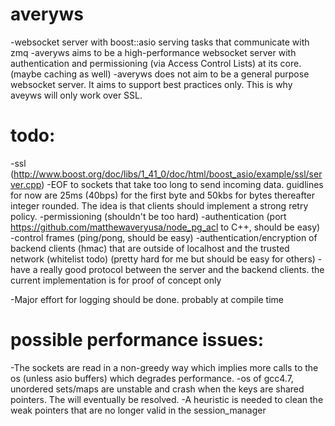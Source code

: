 averyws
=======

-websocket server with boost::asio serving tasks that communicate with zmq
-averyws aims to be a high-performance websocket server with authentication and permissioning (via Access Control Lists) at its core. (maybe caching as well)
-averyws does not aim to be a general purpose websocket server. It aims to support best practices only. This is why aveyws will only work over SSL.

todo:
=====
-ssl (http://www.boost.org/doc/libs/1_41_0/doc/html/boost_asio/example/ssl/server.cpp)
-EOF to sockets that take too long to send incoming data. guidlines for now are 25ms (40bps) for the first byte and 50kbs for bytes thereafter integer rounded. The idea is that clients should implement a strong retry policy.
-permissioning (shouldn't be too hard)
-authentication (port https://github.com/matthewaveryusa/node_pg_acl to C++, should be easy)
-control frames (ping/pong, should be easy)
-authentication/encryption of backend clients (hmac) that are outside of localhost and the trusted network (whitelist todo) (pretty hard for me but should be easy for others)
-have a really good protocol between the server and the backend clients. the current implementation is for proof of concept only

-Major effort for logging should be done. probably at compile time

possible performance issues:
============================
-The sockets are read in a non-greedy way which implies more calls to the os (unless asio buffers) which degrades performance.
-os of gcc4.7, unordered sets/maps are unstable and crash when the keys are shared pointers. The will eventually be resolved.
-A heuristic is needed to clean the weak pointers that are no longer valid in the session_manager
